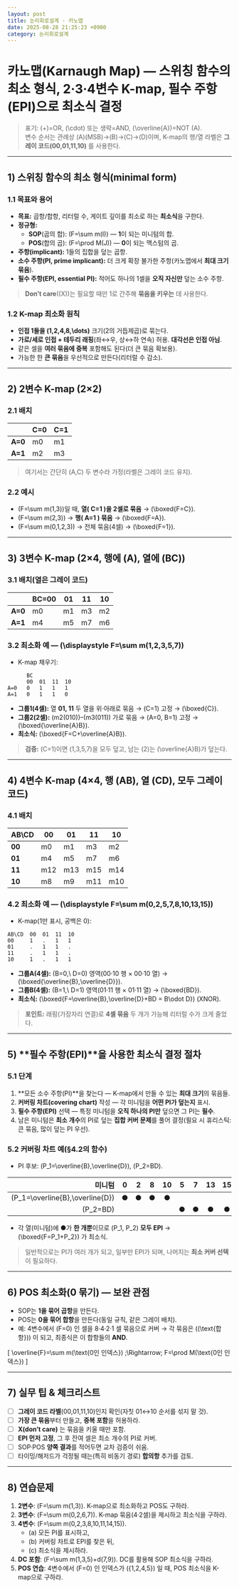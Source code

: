 ```yaml
---
layout: post
title: 논리회로설계 - 카노맵
date: 2025-08-28 21:25:23 +0900
category: 논리회로설계
---
```

# 카노맵(Karnaugh Map) — **스위칭 함수의 최소 형식**, **2·3·4변수 K-map**, **필수 주항(EPI)으로 최소식 결정**

> 표기: \(+\)=OR, \(\cdot\) 또는 생략=AND, \(\overline{A}\)=NOT \(A\).  
> 변수 순서는 관례상 \(A\)(MSB)→\(B\)→\(C\)→\(D\)이며, K-map의 행/열 라벨은 **그레이 코드(00,01,11,10)** 를 사용한다.

---

## 1) 스위칭 함수의 **최소 형식(minimal form)**

### 1.1 목표와 용어
- **목표:** 곱항/합항, 리터럴 수, 게이트 깊이를 최소로 하는 **최소식**을 구한다.
- **정규형:**  
  - **SOP**(곱의 합): \(F=\sum m(I)\) — **1**이 되는 미니텀의 합.  
  - **POS**(합의 곱): \(F=\prod M(J)\) — **0**이 되는 맥스텀의 곱.
- **주항(implicant):** 1들의 집합을 덮는 곱항.  
- **소수 주항(PI, prime implicant):** 더 크게 확장 불가한 주항(카노맵에서 **최대 크기 묶음**).  
- **필수 주항(EPI, essential PI):** 적어도 하나의 1셀을 **오직 자신만** 덮는 소수 주항.

> **Don’t care**(\(X\))는 필요할 때만 1로 간주해 **묶음을 키우는** 데 사용한다.

### 1.2 K-map 최소화 원칙
- **인접 1들을 \(1,2,4,8,\dots\)** 크기(2의 거듭제곱)로 묶는다.  
- **가로/세로 인접 + 테두리 래핑**(좌↔우, 상↔하 연속) 허용. **대각선은 인접 아님**.  
- 같은 셀을 **여러 묶음에 중복** 포함해도 된다(더 큰 묶음 확보용).  
- 가능한 한 **큰 묶음**을 우선적으로 만든다(리터럴 수 감소).

---

## 2) **2변수 K-map** (2×2)

### 2.1 배치
|      | C=0 | C=1 |
|------|-----|-----|
| **A=0** | m0  | m1  |
| **A=1** | m2  | m3  |

> 여기서는 간단히 \(A,C\) 두 변수라 가정(라벨은 그레이 코드 유지).

### 2.2 예시
- \(F=\sum m(1,3)\)일 때, **열( C=1 )을 2셀로 묶음** → \(\boxed{F=C}\).
- \(F=\sum m(2,3)\) → **행( A=1 ) 묶음** → \(\boxed{F=A}\).
- \(F=\sum m(0,1,2,3)\) → 전체 묶음(4셀) → \(\boxed{F=1}\).

---

## 3) **3변수 K-map** (2×4, 행에 \(A\), 열에 \(BC\))

### 3.1 배치(열은 그레이 코드)
|      | **BC=00** | **01** | **11** | **10** |
|------|-----------|--------|--------|--------|
| **A=0** | m0        | m1     | m3     | m2     |
| **A=1** | m4        | m5     | m7     | m6     |

### 3.2 최소화 예 — \(\displaystyle F=\sum m(1,2,3,5,7)\)
- K-map 채우기:

```
      BC
      00  01  11  10
A=0   0   1   1   1
A=1   0   1   1   0
```

- **그룹1(4셀):** 열 **01, 11** 두 열을 위·아래로 묶음 → \(C=1\) 고정 → \(\boxed{C}\).  
- **그룹2(2셀):** \(m2(010)\)–\(m3(011)\) 가로 묶음 → \(A=0, B=1\) 고정 → \(\boxed{\overline{A}B}\).
- **최소식:** \(\boxed{F=C+\overline{A}B}\).

> **검증:** \(C=1\)이면 \(1,3,5,7\)을 모두 덮고, 남는 \(2\)는 \(\overline{A}B\)가 덮는다.

---

## 4) **4변수 K-map** (4×4, 행 \(AB\), 열 \(CD\), 모두 그레이 코드)

### 4.1 배치
| **AB\CD** | **00** | **01** | **11** | **10** |
|-----------|--------|--------|--------|--------|
| **00**    | m0     | m1     | m3     | m2     |
| **01**    | m4     | m5     | m7     | m6     |
| **11**    | m12    | m13    | m15    | m14    |
| **10**    | m8     | m9     | m11    | m10    |

### 4.2 최소화 예 — \(\displaystyle F=\sum m(0,2,5,7,8,10,13,15)\)
- K-map(1만 표시, 공백은 0):

```
AB\CD  00  01  11  10
00     1   .   1   1
01     .   1   1   .
11     .   1   1   .
10     1   .   1   1
```

- **그룹A(4셀):** \(B=0,\ D=0\) 영역(00·10 행 × 00·10 열) → \(\boxed{\overline{B}\,\overline{D}}\).  
- **그룹B(4셀):** \(B=1,\ D=1\) 영역(01·11 행 × 01·11 열) → \(\boxed{BD}\).
- **최소식:** \(\boxed{F=\overline{B}\,\overline{D}+BD = B\odot D}\) (XNOR).

> **포인트:** 래핑(가장자리 연결)로 **4셀 묶음** 두 개가 가능해 리터럴 수가 크게 줄었다.

---

## 5) **필수 주항(EPI)**을 사용한 **최소식 결정 절차**

### 5.1 단계
1. **모든 소수 주항(PI)**을 찾는다 — K-map에서 만들 수 있는 **최대 크기**의 묶음들.  
2. **커버링 차트(covering chart)** 작성 — 각 미니텀을 **어떤 PI가 덮는지** 표시.  
3. **필수 주항(EPI)** 선택 — 특정 미니텀을 **오직 하나의 PI만** 덮으면 그 PI는 **필수**.  
4. 남은 미니텀은 **최소 개수**의 PI로 덮는 **집합 커버 문제**를 풀어 결정(필요 시 휴리스틱: 큰 묶음, 많이 덮는 PI 우선).

### 5.2 커버링 차트 예(§4.2의 함수)
- PI 후보: \(P_1=\overline{B}\,\overline{D}\), \(P_2=BD\).

| 미니텀 | 0 | 2 | 8 | 10 | 5 | 7 | 13 | 15 |
|-------:|:-:|:-:|:-:|:--:|:-:|:-:|:--:|:--:|
| \(P_1=\overline{B}\,\overline{D}\) | ● | ● | ● |  ● |   |   |    |    |
| \(P_2=BD\)                         |   |   |   |    | ● | ● |  ● |  ● |

- 각 열(미니텀)에 ●가 **한 개뿐**이므로 \(P_1, P_2\) **모두 EPI** → \(\boxed{F=P_1+P_2}\) 가 최소식.

> 일반적으로는 PI가 여러 개가 되고, 일부만 EPI가 되며, 나머지는 **최소 커버 선택**이 필요하다.

---

## 6) **POS 최소화(0 묶기)** — 보완 관점
- SOP는 **1을 묶어 곱항**을 만든다.  
- POS는 **0을 묶어 합항**을 만든다(동일 규칙, 같은 그레이 배치).  
- 예: 4변수에서 \(F=0\) 인 셀을 8·4·2·1 셀 묶음으로 커버 → 각 묶음은 \((\text{합항})\) 이 되고, 최종식은 이 합항들의 **AND**.

\[
\overline{F}=\sum m(\text{0인 인덱스}) \;\Rightarrow\; F=\prod M(\text{0인 인덱스})
\]

---

## 7) 실무 팁 & 체크리스트
- [ ] **그레이 코드 라벨**(00,01,11,10)인지 확인(자칫 01↔10 순서를 섞지 말 것).  
- [ ] **가장 큰 묶음**부터 만들고, **중복 포함**을 허용하라.  
- [ ] **X(don’t care)** 는 묶음을 키울 때만 포함.  
- [ ] **EPI 먼저 고정**, 그 후 잔여 셀은 최소 개수의 PI로 커버.  
- [ ] SOP·POS **양쪽 결과**를 적어두면 교차 검증이 쉬움.  
- [ ] 타이밍/해저드가 걱정될 때는(특히 비동기 경로) **합의항** 추가를 검토.

---

## 8) 연습문제

1) **2변수**: \(F=\sum m(1,3)\). K-map으로 최소화하고 POS도 구하라.  
2) **3변수**: \(F=\sum m(0,2,6,7)\). K-map 묶음(4·2셀)을 제시하고 최소식을 구하라.  
3) **4변수**: \(F=\sum m(0,2,3,8,10,11,14,15)\).  
   - (a) 모든 PI를 표시하고,  
   - (b) 커버링 차트로 EPI를 찾은 뒤,  
   - (c) 최소식을 제시하라.  
4) **DC 포함**: \(F=\sum m(1,3,5)+d(7,9)\). DC를 활용해 SOP 최소식을 구하라.  
5) **POS 연습**: 4변수에서 \(F=0\) 인 인덱스가 \(\{1,2,4,5\}\) 일 때, POS 최소식을 K-map으로 구하라.
